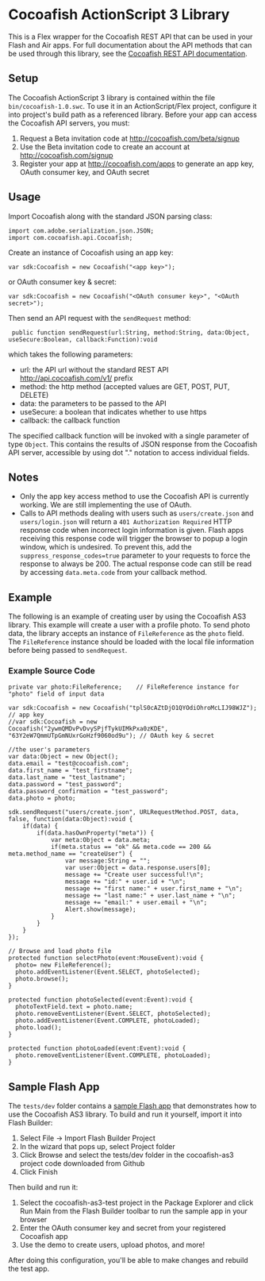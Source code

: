 # Cocoafish ActionScript 3 Library

This is a Flex wrapper for the Cocoafish REST API that can be used in your Flash and Air apps. For full documentation about the API methods that can be used through this library, see the [Cocoafish REST API documentation](http://cocoafish.com/docs/rest).

## Setup

The Cocoafish ActionScript 3 library is contained within the file `bin/cocoafish-1.0.swc`. To use it in an ActionScript/Flex project, configure it into project's build path as a referenced library. Before your app can access the Cocoafish API servers, you must:

1. Request a Beta invitation code at http://cocoafish.com/beta/signup
2. Use the Beta invitation code to create an account at http://cocoafish.com/signup
3. Register your app at http://cocoafish.com/apps to generate an app key, OAuth consumer key, and OAuth secret

## Usage

Import Cocoafish along with the standard JSON parsing class:

    import com.adobe.serialization.json.JSON;
    import com.cocoafish.api.Cocoafish;

Create an instance of Cocoafish using an app key:

    var sdk:Cocoafish = new Cocoafish("<app key>");

or OAuth consumer key & secret:
    
    var sdk:Cocoafish = new Cocoafish("<OAuth consumer key>", "<OAuth secret>");

Then send an API request with the `sendRequest` method:

     public function sendRequest(url:String, method:String, data:Object, useSecure:Boolean, callback:Function):void

which takes the following parameters:  

* url: the API url without the standard REST API http://api.cocoafish.com/v1/ prefix  
* method: the http method (accepted values are GET, POST, PUT, DELETE)  
* data: the parameters to be passed to the API  
* useSecure: a boolean that indicates whether to use https  
* callback: the callback function

The specified callback function will be invoked with a single parameter of type `Object`. This contains the results of JSON response from the Cocoafish API server, accessible by using dot "." notation to access individual fields.

## Notes

* Only the app key access method to use the Cocoafish API is currently working. We are still implementing the use of OAuth.
* Calls to API methods dealing with users such as `users/create.json` and `users/login.json` will return a `401 Authorization Required` HTTP response code when incorrect login information is given. Flash apps receiving this response code will trigger the browser to popup a login window, which is undesired. To prevent this, add the `suppress_response_codes=true` parameter to your requests to force the response to always be 200. The actual response code can still be read by accessing `data.meta.code` from your callback method.

## Example

The following is an example of creating user by using the Cocoafish AS3 library. This example will create a user with a profile photo. To send photo data, the library accepts an instance of `FileReference` as the `photo` field. The `FileReference` instance should be loaded with the local file information before being passed to `sendRequest`.

### Example Source Code

    private var photo:FileReference;	// FileReference instance for "photo" field of input data
    
    var sdk:Cocoafish = new Cocoafish("tplS0cAZtDjO1QYOdiOhroMcLIJ98WJZ"); // app key
    //var sdk:Cocoafish = new Cocoafish("2ywmQMDvPvDvySPjfTykUIMkPxa0zKDE", "63Y2eW7QmmUTpGmNUxrGoHzf9060od9u"); // OAuth key & secret
	
    //the user's parameters
    var data:Object = new Object();
    data.email = "test@cocoafish.com";
    data.first_name = "test_firstname";
    data.last_name = "test_lastname";
    data.password = "test_password";
    data.password_confirmation = "test_password";
    data.photo = photo;
				
    sdk.sendRequest("users/create.json", URLRequestMethod.POST, data, false, function(data:Object):void {
		if(data) {
			if(data.hasOwnProperty("meta")) {
				var meta:Object = data.meta;
				if(meta.status == "ok" && meta.code == 200 && meta.method_name == "createUser") {
					var message:String = "";
					var user:Object = data.response.users[0];
					message += "Create user successful!\n";
					message += "id:" + user.id + "\n";
					message += "first name:" + user.first_name + "\n";
					message += "last name:" + user.last_name + "\n";
					message += "email:" + user.email + "\n";
					Alert.show(message);
				}
			}
		}
    });
	
    // Browse and load photo file
    protected function selectPhoto(event:MouseEvent):void {
      photo= new FileReference();
      photo.addEventListener(Event.SELECT, photoSelected);
      photo.browse();
    }
			
    protected function photoSelected(event:Event):void {
      photoTextField.text = photo.name;
      photo.removeEventListener(Event.SELECT, photoSelected);
      photo.addEventListener(Event.COMPLETE, photoLoaded);
      photo.load();
    }
			
    protected function photoLoaded(event:Event):void {
      photo.removeEventListener(Event.COMPLETE, photoLoaded);
    }
    
## Sample Flash App

The `tests/dev` folder contains a [sample Flash app](https://github.com/cocoafish/cocoafish-as3/tree/master/tests/dev) that demonstrates how to use the Cocoafish AS3 library. To build and run it yourself, import it into Flash Builder:

1. Select File -> Import Flash Builder Project
2. In the wizard that pops up, select Project folder
3. Click Browse and select the tests/dev folder in the cocoafish-as3 project code downloaded from Github
4. Click Finish

Then build and run it:

1. Select the cocoafish-as3-test project in the Package Explorer and click Run Main from the Flash Builder toolbar to run the sample app in your browser
2. Enter the OAuth consumer key and secret from your registered Cocoafish app
3. Use the demo to create users, upload photos, and more!

After doing this configuration, you'll be able to make changes and rebuild the test app.